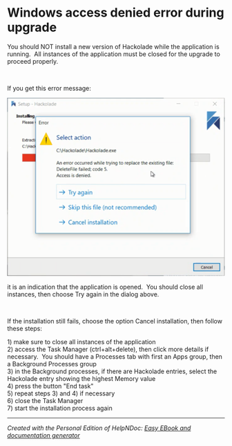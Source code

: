 # Windows access denied error during upgrade

You should NOT install a new version of Hackolade while the application is running.&nbsp; All instances of the application must be closed for the upgrade to proceed properly. &nbsp;

&nbsp;

If you get this error message:

![Image](<lib/Installation%20error%20-%20application%20running2.png>)

it is an indication that the application is opened.&nbsp; You should close all instances, then choose Try again in the dialog above.

&nbsp;

If the installation still fails, choose the option Cancel installation, then follow these steps:

&#49;) make sure to close all instances of the application\
&#50;) access the Task Manager (ctrl+alt+delete), then click more details if necessary.  You should have a Processes tab with first an Apps group, then a Background Processes group\
&#51;) in the Background processes, if there are Hackolade entries, select the Hackolade entry showing the highest Memory value\
&#52;) press the button "End task"\
&#53;) repeat steps 3) and 4) if necessary\
&#54;) close the Task Manager\
&#55;) start the installation process again


***
_Created with the Personal Edition of HelpNDoc: [Easy EBook and documentation generator](<https://www.helpndoc.com>)_
